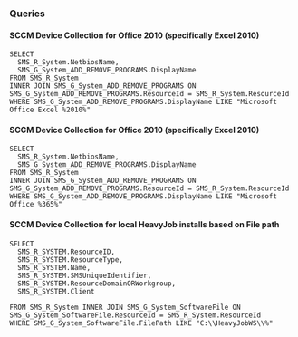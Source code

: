 ### Queries

#### SCCM Device Collection for Office 2010 (specifically Excel 2010)
	SELECT 
	  SMS_R_System.NetbiosName,   
	  SMS_G_System_ADD_REMOVE_PROGRAMS.DisplayName
	FROM SMS_R_System 
	INNER JOIN SMS_G_System_ADD_REMOVE_PROGRAMS ON SMS_G_System_ADD_REMOVE_PROGRAMS.ResourceId = SMS_R_System.ResourceId 
	WHERE SMS_G_System_ADD_REMOVE_PROGRAMS.DisplayName LIKE "Microsoft Office Excel %2010%"

#### SCCM Device Collection for Office 2010 (specifically Excel 2010)
	SELECT 
	  SMS_R_System.NetbiosName,
	  SMS_G_System_ADD_REMOVE_PROGRAMS.DisplayName
	FROM SMS_R_System 
	INNER JOIN SMS_G_System_ADD_REMOVE_PROGRAMS ON SMS_G_System_ADD_REMOVE_PROGRAMS.ResourceId = SMS_R_System.ResourceId
	WHERE SMS_G_System_ADD_REMOVE_PROGRAMS.DisplayName LIKE "Microsoft Office %365%"

#### SCCM Device Collection for local HeavyJob installs based on File path
	SELECT 
	  SMS_R_SYSTEM.ResourceID,
	  SMS_R_SYSTEM.ResourceType,
	  SMS_R_SYSTEM.Name,
	  SMS_R_SYSTEM.SMSUniqueIdentifier,
	  SMS_R_SYSTEM.ResourceDomainORWorkgroup,
	  SMS_R_SYSTEM.Client

	FROM SMS_R_System INNER JOIN SMS_G_System_SoftwareFile ON SMS_G_System_SoftwareFile.ResourceId = SMS_R_System.ResourceId  
	WHERE SMS_G_System_SoftwareFile.FilePath LIKE "C:\\HeavyJobWS\\%"
